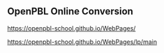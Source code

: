 ## OpenPBL Online Conversion 

https://openpbl-school.github.io/WebPages/ 


https://openpbl-school.github.io/WebPages/lp/main 

